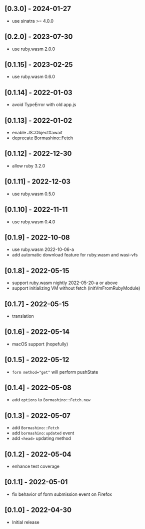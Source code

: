 ## [0.3.0] - 2024-01-27

- use sinatra >= 4.0.0

## [0.2.0] - 2023-07-30

- use ruby.wasm 2.0.0

## [0.1.15] - 2023-02-25

- use ruby.wasm 0.6.0

## [0.1.14] - 2022-01-03

- avoid TypeError with old app.js

## [0.1.13] - 2022-01-02

- enable JS::Object#await
- deprecate Bormashino::Fetch

## [0.1.12] - 2022-12-30

- allow ruby 3.2.0

## [0.1.11] - 2022-12-03

- use ruby.wasm 0.5.0

## [0.1.10] - 2022-11-11

- use ruby.wasm 0.4.0

## [0.1.9] - 2022-10-08

- use ruby.wasm 2022-10-06-a
- add automatic download feature for ruby.wasm and wasi-vfs

## [0.1.8] - 2022-05-15

- support ruby.wasm nightly 2022-05-20-a or above
- support initializing VM without fetch (initVmFromRubyModule)

## [0.1.7] - 2022-05-15

- translation

## [0.1.6] - 2022-05-14

- macOS support (hopefully)

## [0.1.5] - 2022-05-12

- `form method="get"` will perform pushState

## [0.1.4] - 2022-05-08

- add `options` to `Bormashino::Fetch.new`

## [0.1.3] - 2022-05-07

- add `Bormashino::Fetch`
- add `bormashino:updated` event
- add `<head>` updating method

## [0.1.2] - 2022-05-04

- enhance test coverage

## [0.1.1] - 2022-05-01

- fix behavior of form submission event on Firefox

## [0.1.0] - 2022-04-30

- Initial release

